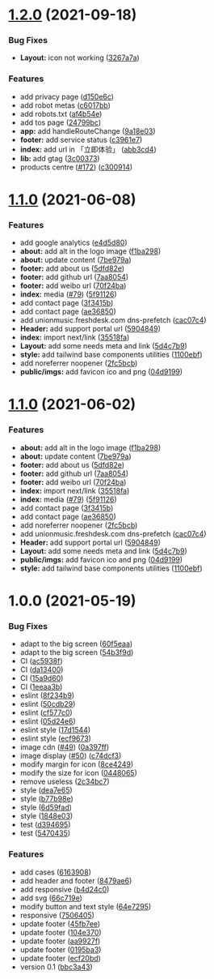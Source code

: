 # [1.2.0](https://github.com/UnionMusic/lianhe.art/compare/v1.1.0...v1.2.0) (2021-09-18)


### Bug Fixes

* **Layout:** icon not working ([3267a7a](https://github.com/UnionMusic/lianhe.art/commit/3267a7a6f347ec8e48dbf6f1e114fb6113c4598a))


### Features

* add privacy page ([d150e6c](https://github.com/UnionMusic/lianhe.art/commit/d150e6c7c688b3f63ae6feee439f127eb852c843))
* add robot metas ([c6017bb](https://github.com/UnionMusic/lianhe.art/commit/c6017bb085dd5e89756a4e9d986ebf4bb971839c))
* add robots.txt ([af4b54e](https://github.com/UnionMusic/lianhe.art/commit/af4b54eded1a5fda4e1ea0c2b0a12810bd7674de))
* add tos page ([24799bc](https://github.com/UnionMusic/lianhe.art/commit/24799bcb0467c916a693c41ef2982fdc93d32e17))
* **app:** add handleRouteChange ([9a18e03](https://github.com/UnionMusic/lianhe.art/commit/9a18e03f62f0fec3f570df056eb5fc2f3762e8d6))
* **footer:** add service status ([c3961e7](https://github.com/UnionMusic/lianhe.art/commit/c3961e7de4b3f5b4ec797471a2c9cb005ddc73f1))
* **index:** add url in 「立即体验」 ([abb3cd4](https://github.com/UnionMusic/lianhe.art/commit/abb3cd400341e2f0ab61d5e8884eae239b155cb5))
* **lib:** add gtag ([3c00373](https://github.com/UnionMusic/lianhe.art/commit/3c00373ff29cb6b4e485d547f82399b69dbfa7c5))
* products centre ([#172](https://github.com/UnionMusic/lianhe.art/issues/172)) ([c300914](https://github.com/UnionMusic/lianhe.art/commit/c300914e50bdeb2214e5ba36946a366a35baa198))

# [1.1.0](https://github.com/UnionMusic/lianhe.art/compare/v1.0.0...v1.1.0) (2021-06-08)


### Features

* add google analytics ([e4d5d80](https://github.com/UnionMusic/lianhe.art/commit/e4d5d80ca9c2bf81b16d5323e623c7a75374817d))
* **about:** add alt in the logo image ([f1ba298](https://github.com/UnionMusic/lianhe.art/commit/f1ba2989829b5c412cf7b89e255364098db94512))
* **about:** update content ([7be979a](https://github.com/UnionMusic/lianhe.art/commit/7be979a0a3ffde14ac6e30902f02313c53b7def5))
* **footer:** add about us ([5dfd82e](https://github.com/UnionMusic/lianhe.art/commit/5dfd82e7a802740e90961b5f97d187f4da7ade8e))
* **footer:** add github url ([7aa8054](https://github.com/UnionMusic/lianhe.art/commit/7aa80545d07ee8ae3e855e50f7c4a47ea0ec2b80))
* **footer:** add weibo url ([70f24ba](https://github.com/UnionMusic/lianhe.art/commit/70f24bae881f832e069ddff1a7140036b7719701))
* **index:** media ([#79](https://github.com/UnionMusic/lianhe.art/issues/79)) ([5f91126](https://github.com/UnionMusic/lianhe.art/commit/5f91126660e4a7a7d0ae16794dece40bc6303fde))
* add contact page ([3f3415b](https://github.com/UnionMusic/lianhe.art/commit/3f3415ba14f0f9d770c869d9d0eb02588f09e515))
* add contact page ([ae36850](https://github.com/UnionMusic/lianhe.art/commit/ae36850ea7bb1dbfd78e90814383498a6248acbc))
* add unionmusic.freshdesk.com dns-prefetch ([cac07c4](https://github.com/UnionMusic/lianhe.art/commit/cac07c422c3ec4f719bb24bdb3e185ab38f99f81))
* **Header:** add support portal url ([5904849](https://github.com/UnionMusic/lianhe.art/commit/590484985ec880de657c17e5865bc099141da6f4))
* **index:** import next/link ([35518fa](https://github.com/UnionMusic/lianhe.art/commit/35518fa08d3504553dea5ca0381c78d0672a5138))
* **Layout:** add some needs meta and link ([5d4c7b9](https://github.com/UnionMusic/lianhe.art/commit/5d4c7b99de067f778c88fceb9481e8b945711815))
* **style:** add tailwind base components utilities ([1100ebf](https://github.com/UnionMusic/lianhe.art/commit/1100ebfb90cda2c811147335ad4070374f0f6652))
* add noreferrer noopener ([2fc5bcb](https://github.com/UnionMusic/lianhe.art/commit/2fc5bcb97d4d57a1706b81dd88bb29cc2aac2506))
* **public/imgs:** add favicon ico and png ([04d9199](https://github.com/UnionMusic/lianhe.art/commit/04d9199f9776601c79099a133ce485a4ee63302c))

# [1.1.0](https://github.com/UnionMusic/lianhe.art/compare/v1.0.0...v1.1.0) (2021-06-02)


### Features

* **about:** add alt in the logo image ([f1ba298](https://github.com/UnionMusic/lianhe.art/commit/f1ba2989829b5c412cf7b89e255364098db94512))
* **about:** update content ([7be979a](https://github.com/UnionMusic/lianhe.art/commit/7be979a0a3ffde14ac6e30902f02313c53b7def5))
* **footer:** add about us ([5dfd82e](https://github.com/UnionMusic/lianhe.art/commit/5dfd82e7a802740e90961b5f97d187f4da7ade8e))
* **footer:** add github url ([7aa8054](https://github.com/UnionMusic/lianhe.art/commit/7aa80545d07ee8ae3e855e50f7c4a47ea0ec2b80))
* **footer:** add weibo url ([70f24ba](https://github.com/UnionMusic/lianhe.art/commit/70f24bae881f832e069ddff1a7140036b7719701))
* **index:** import next/link ([35518fa](https://github.com/UnionMusic/lianhe.art/commit/35518fa08d3504553dea5ca0381c78d0672a5138))
* **index:** media ([#79](https://github.com/UnionMusic/lianhe.art/issues/79)) ([5f91126](https://github.com/UnionMusic/lianhe.art/commit/5f91126660e4a7a7d0ae16794dece40bc6303fde))
* add contact page ([3f3415b](https://github.com/UnionMusic/lianhe.art/commit/3f3415ba14f0f9d770c869d9d0eb02588f09e515))
* add contact page ([ae36850](https://github.com/UnionMusic/lianhe.art/commit/ae36850ea7bb1dbfd78e90814383498a6248acbc))
* add noreferrer noopener ([2fc5bcb](https://github.com/UnionMusic/lianhe.art/commit/2fc5bcb97d4d57a1706b81dd88bb29cc2aac2506))
* add unionmusic.freshdesk.com dns-prefetch ([cac07c4](https://github.com/UnionMusic/lianhe.art/commit/cac07c422c3ec4f719bb24bdb3e185ab38f99f81))
* **Header:** add support portal url ([5904849](https://github.com/UnionMusic/lianhe.art/commit/590484985ec880de657c17e5865bc099141da6f4))
* **Layout:** add some needs meta and link ([5d4c7b9](https://github.com/UnionMusic/lianhe.art/commit/5d4c7b99de067f778c88fceb9481e8b945711815))
* **public/imgs:** add favicon ico and png ([04d9199](https://github.com/UnionMusic/lianhe.art/commit/04d9199f9776601c79099a133ce485a4ee63302c))
* **style:** add tailwind base components utilities ([1100ebf](https://github.com/UnionMusic/lianhe.art/commit/1100ebfb90cda2c811147335ad4070374f0f6652))

# 1.0.0 (2021-05-19)


### Bug Fixes

* adapt to the big screen ([60f5eaa](https://github.com/UnionMusic/lianhe.art/commit/60f5eaa948d97de70280f58e7c088ebd9da5fa49))
* adapt to the big screen ([54b3f9d](https://github.com/UnionMusic/lianhe.art/commit/54b3f9dc74826cbd684fe453268c164b3c3485b6))
* CI ([ac5938f](https://github.com/UnionMusic/lianhe.art/commit/ac5938f0a8918de2e3fdeaa9fbb43c62737fdcc9))
* CI ([da13400](https://github.com/UnionMusic/lianhe.art/commit/da13400f2566ff506a6b5ff62ed43ae3275eed6f))
* CI ([15a9d60](https://github.com/UnionMusic/lianhe.art/commit/15a9d60e9c1839dbbef0eab949058aef92e5f361))
* CI ([1eeaa3b](https://github.com/UnionMusic/lianhe.art/commit/1eeaa3b60fa5246a16860966f1c858f3e5af5481))
* eslint ([8f234b9](https://github.com/UnionMusic/lianhe.art/commit/8f234b9c1b9549a5770b07e147dc15ee132b5c66))
* eslint ([50cdb29](https://github.com/UnionMusic/lianhe.art/commit/50cdb29790c58b8b2fabb6a43680447ec8541293))
* eslint ([cf577c0](https://github.com/UnionMusic/lianhe.art/commit/cf577c0e733b8a3cad268a64438604fc3fbee177))
* eslint ([05d24e6](https://github.com/UnionMusic/lianhe.art/commit/05d24e6752b303f4226bf3b6f6b912b4d705c105))
* eslint style ([17d1544](https://github.com/UnionMusic/lianhe.art/commit/17d154406067ca0cf8c8a7ea3bf5c031ce5b4312))
* eslint style ([ecf9673](https://github.com/UnionMusic/lianhe.art/commit/ecf96736330bd018e1efbff8c10d58ef042e7a56))
* image cdn ([#49](https://github.com/UnionMusic/lianhe.art/issues/49)) ([0a397ff](https://github.com/UnionMusic/lianhe.art/commit/0a397ff5bde7f646624bd8ddf17a3b674d256506))
* image display ([#50](https://github.com/UnionMusic/lianhe.art/issues/50)) ([c74dcf3](https://github.com/UnionMusic/lianhe.art/commit/c74dcf3f1dead537563fb58c13b62d7749af8add))
* modify margin for icon ([8ce4249](https://github.com/UnionMusic/lianhe.art/commit/8ce4249212c57efe1e147034dfcc13eee31b6141))
* modify the size for icon ([0448065](https://github.com/UnionMusic/lianhe.art/commit/0448065c7e64dba92dfcd0417e13aa2b98d32beb))
* remove useless ([2c34bc7](https://github.com/UnionMusic/lianhe.art/commit/2c34bc792a3ade149758aaf96af0560fca6a8897))
* style ([dea7e65](https://github.com/UnionMusic/lianhe.art/commit/dea7e65ff6f6e5d6d00dd3c50e40abc109297901))
* style ([b77b98e](https://github.com/UnionMusic/lianhe.art/commit/b77b98e7925d2ec06e577a4d73fee941a8cd454f))
* style ([6d59fad](https://github.com/UnionMusic/lianhe.art/commit/6d59fad4a38c4bdb0e77843bc6b1aabd4cad6fd0))
* style ([1848e03](https://github.com/UnionMusic/lianhe.art/commit/1848e03e0550b8fe590d5b1365fa89a9ef81a2b3))
* test ([d394695](https://github.com/UnionMusic/lianhe.art/commit/d394695a85fc1cdef7ee3f86e9ade5bc8c45de0f))
* test ([5470435](https://github.com/UnionMusic/lianhe.art/commit/54704350b7683c334f1eeb86e786db0edf4be500))


### Features

* add cases ([6163908](https://github.com/UnionMusic/lianhe.art/commit/6163908356d236c847dccf5632697c6504d536de))
* add header and footer ([8479ae6](https://github.com/UnionMusic/lianhe.art/commit/8479ae63a7e66c0bb25422b066e3c56c98f96537))
* add responsive ([b4d24c0](https://github.com/UnionMusic/lianhe.art/commit/b4d24c02ad1e932ac8f89180fb59d4774d8838be))
* add svg ([66c719e](https://github.com/UnionMusic/lianhe.art/commit/66c719ece4bdb003d8d1d4fbab49bf61ca58b898))
* modify button and text style ([64e7295](https://github.com/UnionMusic/lianhe.art/commit/64e7295cd1e571b2b15e0e2bf345dc5a349e188e))
* responsive ([7506405](https://github.com/UnionMusic/lianhe.art/commit/75064053af5550d07260b4e986df6946ca6e0503))
* update footer ([45fb7ee](https://github.com/UnionMusic/lianhe.art/commit/45fb7ee0106eba46fe3e53a06bc757875ea1ad35))
* update footer ([104e370](https://github.com/UnionMusic/lianhe.art/commit/104e3702f20b8b518c982af95c8539b0b2dfe9f3))
* update footer ([aa9927f](https://github.com/UnionMusic/lianhe.art/commit/aa9927f0448d3e41cf6d90e5e3e5eef4d21efea4))
* update footer ([0195ba3](https://github.com/UnionMusic/lianhe.art/commit/0195ba3866a7d887da98a358b5693826a0196926))
* update footer ([ecf20bd](https://github.com/UnionMusic/lianhe.art/commit/ecf20bd76811ab698d19a4f87f61a02a49d08195))
* version 0.1 ([bbc3a43](https://github.com/UnionMusic/lianhe.art/commit/bbc3a4329a2b7de819cd28273f941ded15853ddb))
